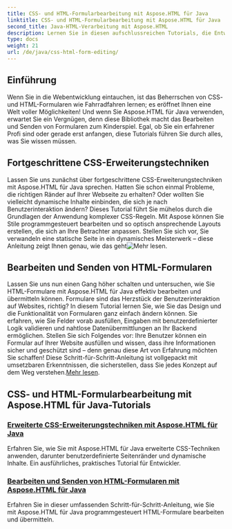 ```yaml
---
title: CSS- und HTML-Formularbearbeitung mit Aspose.HTML für Java
linktitle: CSS- und HTML-Formularbearbeitung mit Aspose.HTML für Java
second_title: Java-HTML-Verarbeitung mit Aspose.HTML
description: Lernen Sie in diesen aufschlussreichen Tutorials, die Entwicklern fortgeschrittene Fähigkeiten vermitteln, schnell, CSS- und HTML-Formulare mit Aspose.HTML für Java zu bearbeiten.
type: docs
weight: 21
url: /de/java/css-html-form-editing/
---
```

## Einführung

Wenn Sie in die Webentwicklung eintauchen, ist das Beherrschen von CSS- und HTML-Formularen wie Fahrradfahren lernen; es eröffnet Ihnen eine Welt voller Möglichkeiten! Und wenn Sie Aspose.HTML für Java verwenden, erwartet Sie ein Vergnügen, denn diese Bibliothek macht das Bearbeiten und Senden von Formularen zum Kinderspiel. Egal, ob Sie ein erfahrener Profi sind oder gerade erst anfangen, diese Tutorials führen Sie durch alles, was Sie wissen müssen.

## Fortgeschrittene CSS-Erweiterungstechniken

Lassen Sie uns zunächst über fortgeschrittene CSS-Erweiterungstechniken mit Aspose.HTML für Java sprechen. Hatten Sie schon einmal Probleme, die richtigen Ränder auf Ihrer Webseite zu erhalten? Oder wollten Sie vielleicht dynamische Inhalte einbinden, die sich je nach Benutzerinteraktion ändern? Dieses Tutorial führt Sie mühelos durch die Grundlagen der Anwendung komplexer CSS-Regeln. Mit Aspose können Sie Stile programmgesteuert bearbeiten und so optisch ansprechende Layouts erstellen, die sich an Ihre Betrachter anpassen. Stellen Sie sich vor, Sie verwandeln eine statische Seite in ein dynamisches Meisterwerk – diese Anleitung zeigt Ihnen genau, wie das geht![Mehr lesen](./advanced-css-extension/).

## Bearbeiten und Senden von HTML-Formularen

Lassen Sie uns nun einen Gang höher schalten und untersuchen, wie Sie HTML-Formulare mit Aspose.HTML für Java effektiv bearbeiten und übermitteln können. Formulare sind das Herzstück der Benutzerinteraktion auf Websites, richtig? In diesem Tutorial lernen Sie, wie Sie das Design und die Funktionalität von Formularen ganz einfach ändern können. Sie erfahren, wie Sie Felder vorab ausfüllen, Eingaben mit benutzerdefinierter Logik validieren und nahtlose Datenübermittlungen an Ihr Backend ermöglichen. Stellen Sie sich Folgendes vor: Ihre Benutzer können ein Formular auf Ihrer Website ausfüllen und wissen, dass ihre Informationen sicher und geschützt sind – denn genau diese Art von Erfahrung möchten Sie schaffen! Diese Schritt-für-Schritt-Anleitung ist vollgepackt mit umsetzbaren Erkenntnissen, die sicherstellen, dass Sie jedes Konzept auf dem Weg verstehen.[Mehr lesen](./html-form-editing/). 

## CSS- und HTML-Formularbearbeitung mit Aspose.HTML für Java-Tutorials
### [Erweiterte CSS-Erweiterungstechniken mit Aspose.HTML für Java](./advanced-css-extension/)
Erfahren Sie, wie Sie mit Aspose.HTML für Java erweiterte CSS-Techniken anwenden, darunter benutzerdefinierte Seitenränder und dynamische Inhalte. Ein ausführliches, praktisches Tutorial für Entwickler.
### [Bearbeiten und Senden von HTML-Formularen mit Aspose.HTML für Java](./html-form-editing/)
Erfahren Sie in dieser umfassenden Schritt-für-Schritt-Anleitung, wie Sie mit Aspose.HTML für Java programmgesteuert HTML-Formulare bearbeiten und übermitteln.